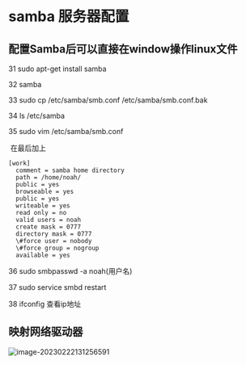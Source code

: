 # samba 服务器配置

## 配置Samba后可以直接在window操作linux文件

  31 sudo apt-get install samba

  32 samba

  33 sudo cp /etc/samba/smb.conf /etc/samba/smb.conf.bak

  34 ls /etc/samba

  35 sudo vim /etc/samba/smb.conf

​    在最后加上

```
[work]
  comment = samba home directory
  path = /home/noah/
  public = yes
  browseable = yes
  public = yes
  writeable = yes
  read only = no
  valid users = noah
  create mask = 0777
  directory mask = 0777
  \#force user = nobody
  \#force group = nogroup
  available = yes
```

  36 sudo smbpasswd -a noah(用户名)

  37 sudo service smbd restart

  38 ifconfig  查看ip地址

## 映射网络驱动器

![image-20230222131256591](D:/%E8%B5%84%E6%96%99/common-master/note/img/image-20230222131256591.png)